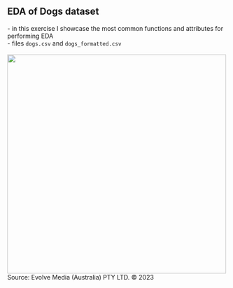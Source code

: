 

<h2>EDA of Dogs dataset</h2>
- in this exercise I showcase the most common functions and attributes for performing EDA <br>
- files <code>dogs.csv</code> and <code>dogs_formatted.csv</code>
<br> <br>
<img src="https://www.dogtime.com/assets/uploads/2018/10/puppies-cover-1280x720.jpg" width="500"></img>
Source: Evolve Media (Australia) PTY LTD. © 2023
